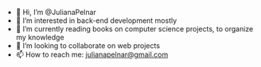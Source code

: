 - 👋 Hi, I’m @JulianaPelnar
- 👀 I’m interested in back-end development mostly
- 🌱 I’m currently reading books on computer science projects, to organize my knowledge
- 💞️ I’m looking to collaborate on web projects
- 📫 How to reach me: julianapelnar@gmail.com
